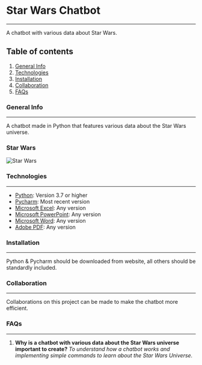 # Star Wars Chatbot
***
A chatbot with various data about Star Wars.
## Table of contents
1. [General Info](#general-info)
2. [Technologies](#technologies)
3. [Installation](#installation)
4. [Collaboration](#collaboration)
5. [FAQs](#faqs)
### General Info
***
A chatbot made in Python that features various data about the Star Wars universe.
### Star Wars
![Star Wars](https://www.denofgeek.com/wp-content/uploads/2019/11/star-wars-movies.jpeg?fit=1200%2C680)
### Technologies
***
* [Python](https://www.python.org/): Version 3.7 or higher
* [Pycharm](https://www.jetbrains.com/pycharm/): Most recent version
* [Microsoft Excel](https://www.microsoft.com/en-us/): Any version
* [Microsoft PowerPoint](https://www.microsoft.com/en-us/): Any version
* [Microsoft Word](https://www.microsoft.com/en-us/): Any version
* [Adobe PDF](https://acrobat.adobe.com/us/en/acrobat/pdf-reader.html): Any version
### Installation
***
Python & Pycharm should be downloaded from website, all others should be standardly included.
### Collaboration
***
Collaborations on this project can be made to make the chatbot more efficient.
### FAQs
***
1. **Why is a chatbot with various data about the Star Wars universe important to create?**
_To understand how a chatbot works and implementing simple commands to learn about the Star Wars Universe._
